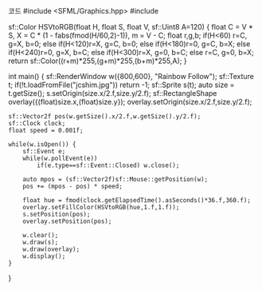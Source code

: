 코드
#include <SFML/Graphics.hpp>
#include <cmath>

sf::Color HSVtoRGB(float H, float S, float V, sf::Uint8 A=120) {
    float C = V * S, X = C * (1 - fabs(fmod(H/60,2)-1)), m = V - C;
    float r,g,b;
    if(H<60)      r=C, g=X, b=0;
    else if(H<120)r=X, g=C, b=0;
    else if(H<180)r=0, g=C, b=X;
    else if(H<240)r=0, g=X, b=C;
    else if(H<300)r=X, g=0, b=C;
    else          r=C, g=0, b=X;
    return sf::Color((r+m)*255,(g+m)*255,(b+m)*255,A);
}

int main() {
    sf::RenderWindow w({800,600}, "Rainbow Follow");
    sf::Texture t; if(!t.loadFromFile("jcshim.jpg")) return -1;
    sf::Sprite s(t);
    auto size = t.getSize();
    s.setOrigin(size.x/2.f,size.y/2.f);
    sf::RectangleShape overlay({(float)size.x,(float)size.y});
    overlay.setOrigin(size.x/2.f,size.y/2.f);

    sf::Vector2f pos(w.getSize().x/2.f,w.getSize().y/2.f);
    sf::Clock clock;
    float speed = 0.001f;

    while(w.isOpen()) {
        sf::Event e;
        while(w.pollEvent(e))
            if(e.type==sf::Event::Closed) w.close();

        auto mpos = (sf::Vector2f)sf::Mouse::getPosition(w);
        pos += (mpos - pos) * speed;

        float hue = fmod(clock.getElapsedTime().asSeconds()*36.f,360.f);
        overlay.setFillColor(HSVtoRGB(hue,1.f,1.f));
        s.setPosition(pos);
        overlay.setPosition(pos);

        w.clear();
        w.draw(s);
        w.draw(overlay);
        w.display();
    }
}

